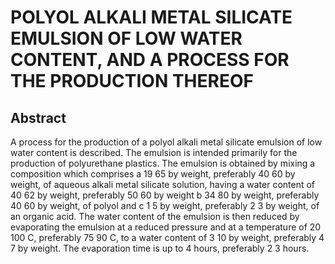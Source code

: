 # POLYOL ALKALI METAL SILICATE EMULSION OF LOW WATER CONTENT, AND A PROCESS FOR THE PRODUCTION THEREOF

## Abstract
A process for the production of a polyol alkali metal silicate emulsion of low water content is described. The emulsion is intended primarily for the production of polyurethane plastics. The emulsion is obtained by mixing a composition which comprises a 19 65 by weight, preferably 40 60 by weight, of aqueous alkali metal silicate solution, having a water content of 40 62 by weight, preferably 50 60 by weight b 34 80 by weight, preferably 40 60 by weight, of polyol and c 1 5 by weight, preferably 2 3 by weight, of an organic acid. The water content of the emulsion is then reduced by evaporating the emulsion at a reduced pressure and at a temperature of 20 100 C, preferably 75 90 C, to a water content of 3 10 by weight, preferably 4 7 by weight. The evaporation time is up to 4 hours, preferably 2 3 hours.